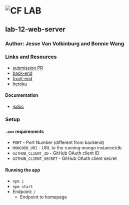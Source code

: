 # ![CF](http://i.imgur.com/7v5ASc8.png) LAB

## lab-12-web-server

### Author: Jesse Van Volkinburg and Bonnie Wang

### Links and Resources

- [submission PR](https://github.com/401-advanced-javascript-bw/lab-12-web-server/pull/1)
- [back-end](https://github.com/401-advanced-javascript-jv/12-auth-server/tree/submission) 
- [front-end](https://github.com/401-advanced-javascript-bw/lab-12-web-server/tree/submissionm)
- [heroku](http://lab-12-jb.herokuapp.com/)

#### Documentation

- [jsdoc](http://xyz.com)

### Setup

#### `.env` requirements

- `PORT` - Port Number (different from backend)
- `MONGODB_URI` - URL to the running mongo instance/db
- `GITHUB_CLIENT_ID` - GitHub OAuth client ID
- `GITHUB_CLIENT_SECRET` - GitHub OAuth client secret

#### Running the app

- `npm i`
- `npm start`
- Endpoint: `/`
  - Endpoint to homepage 


